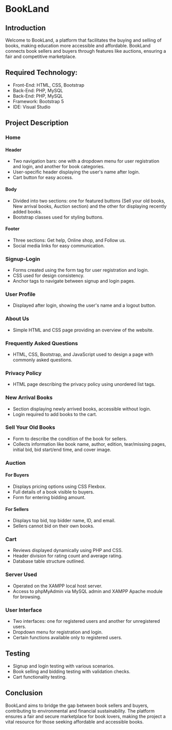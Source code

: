

# BookLand

## Introduction

Welcome to BookLand, a platform that facilitates the buying and selling of books, making education more accessible and affordable. BookLand connects book sellers and buyers through features like auctions, ensuring a fair and competitive marketplace.

## Required Technology:
* Front-End: HTML, CSS, Bootstrap
* Back-End: PHP, MySQL
* Back-End: PHP, MySQL
* Framework: Bootstrap 5
* IDE: Visual Studio
## Project Description
### Home

#### Header
- Two navigation bars: one with a dropdown menu for user registration and login, and another for book categories.
- User-specific header displaying the user's name after login.
- Cart button for easy access.

#### Body
- Divided into two sections: one for featured buttons (Sell your old books, New arrival books, Auction section) and the other for displaying recently added books.
- Bootstrap classes used for styling buttons.

#### Footer
- Three sections: Get help, Online shop, and Follow us.
- Social media links for easy communication.

### Signup-Login

- Forms created using the form tag for user registration and login.
- CSS used for design consistency.
- Anchor tags to navigate between signup and login pages.

### User Profile

- Displayed after login, showing the user's name and a logout button.

### About Us

- Simple HTML and CSS page providing an overview of the website.

### Frequently Asked Questions

- HTML, CSS, Bootstrap, and JavaScript used to design a page with commonly asked questions.

### Privacy Policy

- HTML page describing the privacy policy using unordered list tags.

### New Arrival Books

- Section displaying newly arrived books, accessible without login.
- Login required to add books to the cart.

### Sell Your Old Books

- Form to describe the condition of the book for sellers.
- Collects information like book name, author, edition, tear/missing pages, initial bid, bid start/end time, and cover image.

### Auction

#### For Buyers
- Displays pricing options using CSS Flexbox.
- Full details of a book visible to buyers.
- Form for entering bidding amount.

#### For Sellers
- Displays top bid, top bidder name, ID, and email.
- Sellers cannot bid on their own books.

### Cart

- Reviews displayed dynamically using PHP and CSS.
- Header division for rating count and average rating.
- Database table structure outlined.

### Server Used

- Operated on the XAMPP local host server.
- Access to phpMyAdmin via MySQL admin and XAMPP Apache module for browsing.

### User Interface

- Two interfaces: one for registered users and another for unregistered users.
- Dropdown menu for registration and login.
- Certain functions available only to registered users.

## Testing

- Signup and login testing with various scenarios.
- Book selling and bidding testing with validation checks.
- Cart functionality testing.

## Conclusion

BookLand aims to bridge the gap between book sellers and buyers, contributing to environmental and financial sustainability. The platform ensures a fair and secure marketplace for book lovers, making the project a vital resource for those seeking affordable and accessible books.


